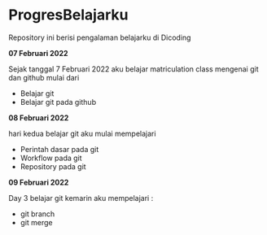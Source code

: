 # ProgresBelajarku
Repository ini berisi pengalaman belajarku di Dicoding

**07 Februari 2022**

Sejak tanggal 7 Februari 2022 aku belajar matriculation class mengenai git dan github mulai dari 
  - Belajar git 
  - Belajar git pada github 

**08 Februari 2022**

hari kedua belajar git aku mulai mempelajari 
  - Perintah dasar pada git 
  - Workflow pada git
  - Repository pada git

**09 Februari 2022**

Day 3 belajar git kemarin aku mempelajari : 
  - git branch 
  - git merge 
